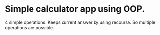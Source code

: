 # Simple calculator app using OOP.
4 simple operations. Keeps current answer by using recourse. 
So multiple operations are possible.
